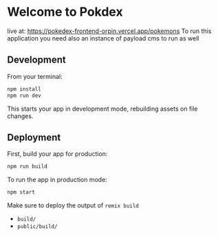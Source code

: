 # Welcome to Pokdex
live at: https://pokedex-frontend-orpin.vercel.app/pokemons
To run this application you need also an instance of payload cms to run as well 

## Development

From your terminal:

```sh
npm install
npm run dev
```

This starts your app in development mode, rebuilding assets on file changes.

## Deployment

First, build your app for production:

```sh
npm run build
```

To run the app in production mode:

```sh
npm start
```

Make sure to deploy the output of `remix build`

- `build/`
- `public/build/`

